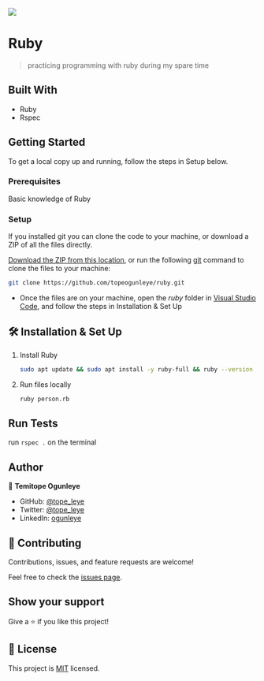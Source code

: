 ![](https://img.shields.io/badge/Microverse-blueviolet)

# Ruby

> practicing programming with ruby during my spare time


## Built With

- Ruby
- Rspec 

## Getting Started

To get a local copy up and running, follow the steps in Setup below.

### Prerequisites
Basic knowledge of Ruby
### Setup
If you installed git you can clone the code to your machine, or download a ZIP of all the files directly.

[Download the ZIP from this location](https://github.com/topeogunleye/ruby/archive/refs/heads/main.zip), or run the following [git](https://git-scm.com/downloads) command to clone the files to your machine:

```bash
git clone https://github.com/topeogunleye/ruby.git
```

- Once the files are on your machine, open the _ruby_ folder in [Visual Studio Code](https://code.visualstudio.com/), and follow the steps in Installation & Set Up
## 🛠 Installation & Set Up

1. Install Ruby

   ```sh
   sudo apt update && sudo apt install -y ruby-full && ruby --version
   ```

2. Run files locally

   ```sh
   ruby person.rb
   
## Run Tests
run `rspec .` on the terminal

## Author

👤 **Temitope Ogunleye**

- GitHub: [@tope_leye](https://github.com/topeogunleye)
- Twitter: [@tope_leye](https://twitter.com/tope_leye) 
- LinkedIn: [ogunleye](https://linkedin.com/in/ogunleye) 

## 🤝 Contributing

Contributions, issues, and feature requests are welcome!

Feel free to check the [issues page]([../../issues/](https://github.com/topeogunleye/ruby/issues)).

## Show your support

Give a ⭐️ if you like this project!

## 📝 License

This project is [MIT](./MIT.md) licensed.
